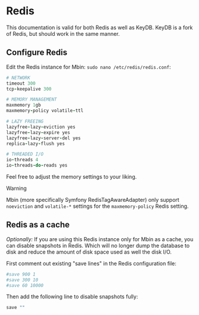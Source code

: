 # Redis

This documentation is valid for both Redis as well as KeyDB. KeyDB is a fork of Redis, but should work in the same manner.

## Configure Redis

Edit the Redis instance for Mbin: `sudo nano /etc/redis/redis.conf`:

```ruby
# NETWORK
timeout 300
tcp-keepalive 300

# MEMORY MANAGEMENT
maxmemory 1gb
maxmemory-policy volatile-ttl

# LAZY FREEING
lazyfree-lazy-eviction yes
lazyfree-lazy-expire yes
lazyfree-lazy-server-del yes
replica-lazy-flush yes

# THREADED I/O
io-threads 4
io-threads-do-reads yes
```

Feel free to adjust the memory settings to your liking.

> [!WARNING]
> Mbin (more specifically Symfony RedisTagAwareAdapter) only support `noeviction` and `volatile-*` settings for the `maxmemory-policy` Redis setting.

## Redis as a cache

_Optionally:_ If you are using this Redis instance only for Mbin as a cache, you can disable snapshots in Redis. Which will no longer dump the database to disk and reduce the amount of disk space used as well the disk I/O.

First comment out existing "save lines" in the Redis configuration file:

```ruby
#save 900 1
#save 300 10
#save 60 10000
```

Then add the following line to disable snapshots fully:

```ruby
save ""
```
